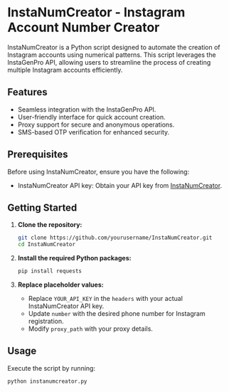 # InstaNumCreator - Instagram Account Number Creator

InstaNumCreator is a Python script designed to automate the creation of Instagram accounts using numerical patterns. This script leverages the InstaGenPro API, allowing users to streamline the process of creating multiple Instagram accounts efficiently.

## Features

- Seamless integration with the InstaGenPro API.
- User-friendly interface for quick account creation.
- Proxy support for secure and anonymous operations.
- SMS-based OTP verification for enhanced security.

## Prerequisites

Before using InstaNumCreator, ensure you have the following:

- InstaNumCreator API key: Obtain your API key from [InstaNumCreator](http://telegram.me/god_x_gamer).

## Getting Started

1. **Clone the repository:**

    ```bash
    git clone https://github.com/yourusername/InstaNumCreator.git
    cd InstaNumCreator
    ```

2. **Install the required Python packages:**

    ```bash
    pip install requests
    ```

3. **Replace placeholder values:**

   - Replace `YOUR_API_KEY` in the `headers` with your actual InstaNumCreator API key.
   - Update `number` with the desired phone number for Instagram registration.
   - Modify `proxy_path` with your proxy details.

## Usage

Execute the script by running:

```bash
python instanumcreator.py
